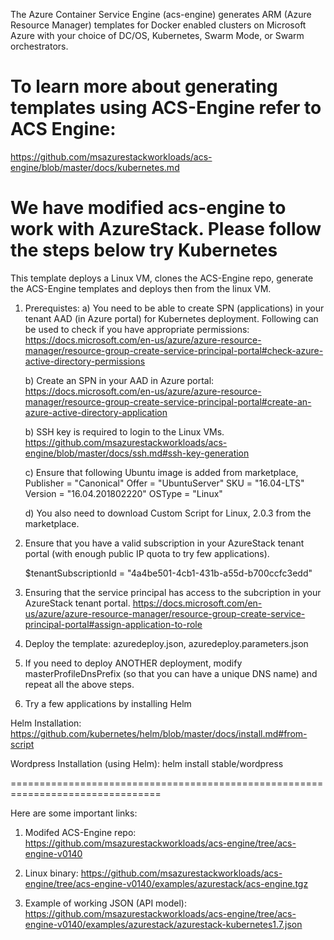The Azure Container Service Engine (acs-engine) generates ARM (Azure Resource Manager) templates for Docker enabled clusters on Microsoft Azure with your choice of DC/OS, Kubernetes, Swarm Mode, or Swarm orchestrators.

# To learn more about generating templates using ACS-Engine refer to ACS Engine: 
https://github.com/msazurestackworkloads/acs-engine/blob/master/docs/kubernetes.md


We have modified acs-engine to work with AzureStack. Please follow the steps below try Kubernetes
================================================================================
This template deploys a Linux VM, clones the ACS-Engine repo, generate the ACS-Engine templates and deploys then from the linux VM.

1) Prerequistes:
	a) You need to be able to create SPN (applications) in your tenant AAD (in Azure portal) for Kubernetes deployment. 
	   Following can be used to check if you have appropriate permissions:
	   https://docs.microsoft.com/en-us/azure/azure-resource-manager/resource-group-create-service-principal-portal#check-azure-active-directory-permissions

	b) Create an SPN in your AAD in Azure portal: 
	   https://docs.microsoft.com/en-us/azure/azure-resource-manager/resource-group-create-service-principal-portal#create-an-azure-active-directory-application

	b) SSH key is required to login to the Linux VMs.
	   https://github.com/msazurestackworkloads/acs-engine/blob/master/docs/ssh.md#ssh-key-generation

	c) Ensure that following Ubuntu image is added from marketplace,
    Publisher = "Canonical"
    Offer = "UbuntuServer"
    SKU = "16.04-LTS"
    Version = "16.04.201802220"
    OSType = "Linux"

	d) You also need to download Custom Script for Linux, 2.0.3 from the marketplace.

2) Ensure that you have a valid subscription in your AzureStack tenant portal (with enough public IP quota to try few applications).

   $tenantSubscriptionId = "4a4be501-4cb1-431b-a55d-b700ccfc3edd"

3) Ensuring that the service principal has access to the subcription in your AzureStack tenant portal.
   https://docs.microsoft.com/en-us/azure/azure-resource-manager/resource-group-create-service-principal-portal#assign-application-to-role

4) Deploy the template: azuredeploy.json, azuredeploy.parameters.json
 
5) If you need to deploy ANOTHER deployment, modify masterProfileDnsPrefix (so that you can have a unique DNS name) and repeat all the above steps.

6) Try a few applications by installing Helm

Helm Installation: https://github.com/kubernetes/helm/blob/master/docs/install.md#from-script

Wordpress Installation (using Helm): helm install stable/wordpress

================================================================================

Here are some important links:
1) Modifed ACS-Engine repo: 
	https://github.com/msazurestackworkloads/acs-engine/tree/acs-engine-v0140

2) Linux binary: 
	https://github.com/msazurestackworkloads/acs-engine/tree/acs-engine-v0140/examples/azurestack/acs-engine.tgz

3) Example of working JSON (API model): 
	https://github.com/msazurestackworkloads/acs-engine/tree/acs-engine-v0140/examples/azurestack/azurestack-kubernetes1.7.json



